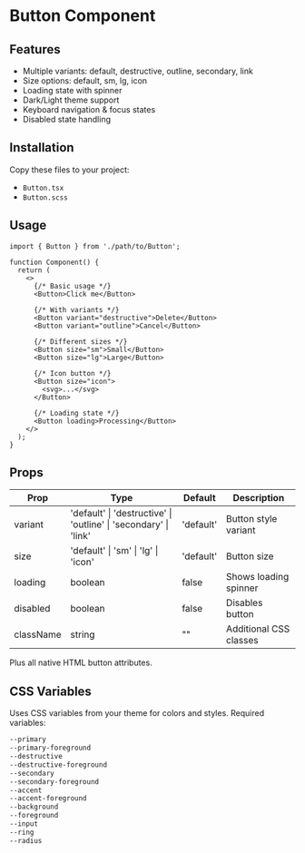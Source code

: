 # Button Component

## Features

- Multiple variants: default, destructive, outline, secondary, link
- Size options: default, sm, lg, icon
- Loading state with spinner
- Dark/Light theme support
- Keyboard navigation & focus states
- Disabled state handling

## Installation

Copy these files to your project:

- `Button.tsx`
- `Button.scss`

## Usage

```tsx
import { Button } from './path/to/Button';

function Component() {
  return (
    <>
      {/* Basic usage */}
      <Button>Click me</Button>

      {/* With variants */}
      <Button variant="destructive">Delete</Button>
      <Button variant="outline">Cancel</Button>

      {/* Different sizes */}
      <Button size="sm">Small</Button>
      <Button size="lg">Large</Button>

      {/* Icon button */}
      <Button size="icon">
        <svg>...</svg>
      </Button>

      {/* Loading state */}
      <Button loading>Processing</Button>
    </>
  );
}
```

## Props

| Prop      | Type                                                             | Default   | Description            |
|-----------|------------------------------------------------------------------|-----------|------------------------|
| variant   | 'default' \| 'destructive' \| 'outline' \| 'secondary' \| 'link' | 'default' | Button style variant   |
| size      | 'default' \| 'sm' \| 'lg' \| 'icon'                              | 'default' | Button size            |
| loading   | boolean                                                          | false     | Shows loading spinner  |
| disabled  | boolean                                                          | false     | Disables button        |
| className | string                                                           | ""        | Additional CSS classes |

Plus all native HTML button attributes.

## CSS Variables

Uses CSS variables from your theme for colors and styles. Required variables:

```scss
--primary
--primary-foreground
--destructive
--destructive-foreground
--secondary
--secondary-foreground
--accent
--accent-foreground
--background
--foreground
--input
--ring
--radius
```
